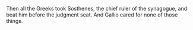 Then all the Greeks took Sosthenes, the chief ruler of the synagogue, and beat him before the judgment seat. And Gallio cared for none of those things.
